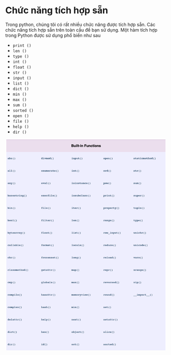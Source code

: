 # Chức năng tích hợp sẵn
Trong python, chúng tôi có rất nhiều chức năng được tích hợp sẵn. Các chức năng tích hợp sẵn trên toàn cầu để bạn sử dụng. Một hàm tích hợp trong Python được sử dụng phổ biến như sau
* `print ()` 
* `len ()` 
* `type () `
* `int () `
* `float () `
* `str ()` 
* `input ()` 
* `list ()` 
* `dict ()` 
* `min ()` 
* `max ()` 
* `sum ()` 
* `sorted ()` 
* `open ()` 
* `file ()` 
* `help ()`
* `dir ()`

![](../image/i1.png)